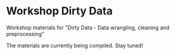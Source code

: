# Workshop Dirty Data

Workshop materials for "Dirty Data - Data wrangling, cleaning and preprocessing"

The materials are currently being compiled. Stay tuned!
